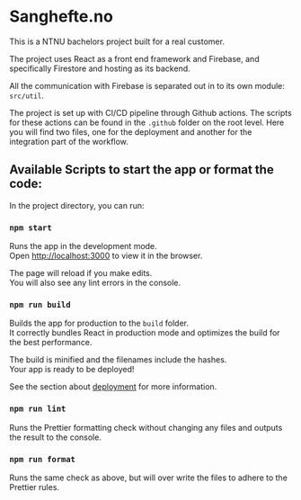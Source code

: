 # Sanghefte.no

This is a NTNU bachelors project built for a real customer. 

The project uses React as a front end framework and Firebase, and specifically Firestore and hosting
as its backend.

All the communication with Firebase is separated out in to its own module: `src/util`.

The project is set up with CI/CD pipeline through Github actions. The scripts for these actions can be found in the 
`.github` folder on the root level. Here you will find two files, one for the deployment and another for the integration 
part of the workflow.

## Available Scripts to start the app or format the code:

In the project directory, you can run:

### `npm start`

Runs the app in the development mode.\
Open [http://localhost:3000](http://localhost:3000) to view it in the browser.

The page will reload if you make edits.\
You will also see any lint errors in the console.

### `npm run build`

Builds the app for production to the `build` folder.\
It correctly bundles React in production mode and optimizes the build for the best performance.

The build is minified and the filenames include the hashes.\
Your app is ready to be deployed!

See the section about [deployment](https://facebook.github.io/create-react-app/docs/deployment) for more information.

### `npm run lint`

Runs the Prettier formatting check without changing any files and 
outputs the result to the console.

### `npm run format`

Runs the same check as above, but will over write the files to adhere to the Prettier rules.
